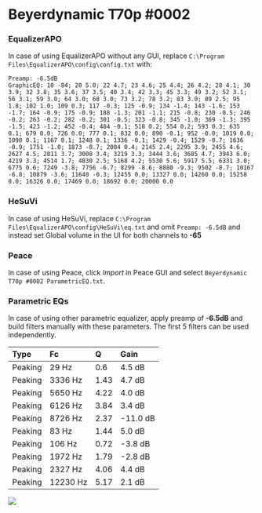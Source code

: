 # Beyerdynamic T70p #0002

### EqualizerAPO
In case of using EqualizerAPO without any GUI, replace `C:\Program Files\EqualizerAPO\config\config.txt`
with:
```
Preamp: -6.5dB
GraphicEQ: 10 -84; 20 5.0; 22 4.7; 23 4.6; 25 4.4; 26 4.2; 28 4.1; 30 3.9; 32 3.8; 35 3.6; 37 3.5; 40 3.4; 42 3.3; 45 3.3; 49 3.2; 52 3.1; 56 3.1; 59 3.0; 64 3.0; 68 3.0; 73 3.2; 78 3.2; 83 3.0; 89 2.5; 95 1.8; 102 1.0; 109 0.3; 117 -0.3; 125 -0.9; 134 -1.4; 143 -1.6; 153 -1.7; 164 -0.9; 175 -0.9; 188 -1.3; 201 -1.1; 215 -0.8; 230 -0.5; 246 -0.2; 263 -0.2; 282 -0.2; 301 -0.5; 323 -0.8; 345 -1.0; 369 -1.3; 395 -1.5; 423 -1.2; 452 -0.4; 484 -0.1; 518 0.2; 554 0.2; 593 0.3; 635 0.1; 679 0.0; 726 0.0; 777 0.1; 832 0.0; 890 -0.1; 952 -0.0; 1019 0.0; 1090 0.1; 1167 0.1; 1248 0.1; 1336 -0.1; 1429 -0.4; 1529 -0.7; 1636 -0.9; 1751 -1.0; 1873 -0.7; 2004 0.4; 2145 2.4; 2295 3.9; 2455 4.6; 2627 4.5; 2811 3.7; 3008 3.4; 3219 3.3; 3444 3.6; 3685 4.7; 3943 6.0; 4219 3.3; 4514 1.7; 4830 2.5; 5168 4.2; 5530 5.6; 5917 5.5; 6331 3.0; 6775 0.6; 7249 -3.8; 7756 -6.7; 8299 -8.6; 8880 -9.3; 9502 -8.7; 10167 -6.8; 10879 -3.6; 11640 -0.3; 12455 0.0; 13327 0.0; 14260 0.0; 15258 0.0; 16326 0.0; 17469 0.0; 18692 0.0; 20000 0.0
```

### HeSuVi
In case of using HeSuVi, replace `C:\Program Files\EqualizerAPO\config\HeSuVi\eq.txt` and omit `Preamp:
-6.5dB` and instead set Global volume in the UI for both channels to **-65**

### Peace
In case of using Peace, click *Import* in Peace GUI and select `Beyerdynamic T70p #0002 ParametricEQ.txt`.

### Parametric EQs
In case of using other parametric equalizer, apply preamp of **-6.5dB** and build filters manually with
these parameters. The first 5 filters can be used independently.

| Type    | Fc       |    Q | Gain     |
|:--------|:---------|:-----|:---------|
| Peaking | 29 Hz    | 0.6  | 4.5 dB   |
| Peaking | 3336 Hz  | 1.43 | 4.7 dB   |
| Peaking | 5650 Hz  | 4.22 | 4.0 dB   |
| Peaking | 6126 Hz  | 3.84 | 3.4 dB   |
| Peaking | 8726 Hz  | 2.37 | -11.0 dB |
| Peaking | 83 Hz    | 1.44 | 5.0 dB   |
| Peaking | 106 Hz   | 0.72 | -3.8 dB  |
| Peaking | 1972 Hz  | 1.79 | -2.8 dB  |
| Peaking | 2327 Hz  | 4.06 | 4.4 dB   |
| Peaking | 12230 Hz | 5.17 | 2.1 dB   |

![](https://raw.githubusercontent.com/jaakkopasanen/AutoEq/master/results/innerfidelity/sbaf-serious/Beyerdynamic%20T70p%20#0002/Beyerdynamic%20T70p%20#0002.png)